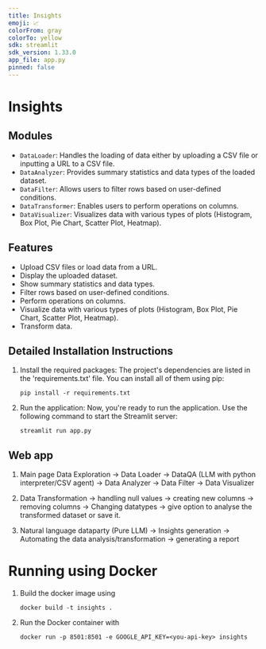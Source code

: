 ```yaml
---
title: Insights
emoji: 📈
colorFrom: gray
colorTo: yellow
sdk: streamlit
sdk_version: 1.33.0
app_file: app.py
pinned: false
---
```

# Insights

## Modules

- `DataLoader`: Handles the loading of data either by uploading a CSV file or inputting a URL to a CSV file.
- `DataAnalyzer`: Provides summary statistics and data types of the loaded dataset.
- `DataFilter`: Allows users to filter rows based on user-defined conditions.
- `DataTransformer`: Enables users to perform operations on columns.
- `DataVisualizer`: Visualizes data with various types of plots (Histogram, Box Plot, Pie Chart, Scatter Plot, Heatmap).

## Features

- Upload CSV files or load data from a URL.
- Display the uploaded dataset.
- Show summary statistics and data types.
- Filter rows based on user-defined conditions.
- Perform operations on columns.
- Visualize data with various types of plots (Histogram, Box Plot, Pie Chart, Scatter Plot, Heatmap).
- Transform data.

## Detailed Installation Instructions

1. Install the required packages:
   The project's dependencies are listed in the 'requirements.txt' file. You can install all of them using pip:
   ```
   pip install -r requirements.txt
   ```
2. Run the application:
   Now, you're ready to run the application. Use the following command to start the Streamlit server:
   ```
   streamlit run app.py
   ```

## Web app
1. Main page
   Data Exploration
   -> Data Loader
   -> DataQA (LLM with python interpreter/CSV agent)
   -> Data Analyzer
   -> Data Filter
   -> Data Visualizer

2. Data Transformation
   -> handling null values
   -> creating new columns
   -> removing columns
   -> Changing datatypes
   -> give option to analyse the transformed dataset or save it.

3. Natural language dataparty (Pure LLM)
   -> Insights generation
   -> Automating the data analysis/transformation
   -> generating a report


# Running using Docker
1. Build the docker image using 
   ```
   docker build -t insights .
   ```
2. Run the Docker container with
   ```
   docker run -p 8501:8501 -e GOOGLE_API_KEY=<you-api-key> insights
   ```
